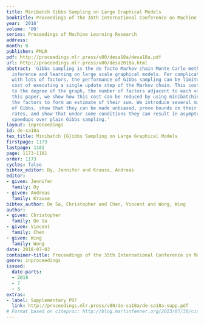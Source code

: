 ```yaml
---
title: Minibatch Gibbs Sampling on Large Graphical Models
booktitle: Proceedings of the 35th International Conference on Machine Learning
year: '2018'
volume: '80'
series: Proceedings of Machine Learning Research
address: 
month: 0
publisher: PMLR
pdf: http://proceedings.mlr.press/v80/desa18a/desa18a.pdf
url: http://proceedings.mlr.press/v80/desa2018a.html
abstract: 'Gibbs sampling is the de facto Markov chain Monte Carlo method used for
  inference and learning on large scale graphical models. For complicated factor graphs
  with lots of factors, the performance of Gibbs sampling can be limited by the computational
  cost of executing a single update step of the Markov chain. This cost is proportional
  to the degree of the graph, the number of factors adjacent to each variable. In
  this paper, we show how this cost can be reduced by using minibatching: subsampling
  the factors to form an estimate of their sum. We introduce several minibatched variants
  of Gibbs, show that they can be made unbiased, prove bounds on their convergence
  rates, and show that under some conditions they can result in asymptotic single-update-run-time
  speedups over plain Gibbs sampling.'
layout: inproceedings
id: de-sa18a
tex_title: Minibatch {G}ibbs Sampling on Large Graphical Models
firstpage: 1173
lastpage: 1181
page: 1173-1181
order: 1173
cycles: false
bibtex_editor: Dy, Jennifer and Krause, Andreas
editor:
- given: Jennifer
  family: Dy
- given: Andreas
  family: Krause
bibtex_author: De Sa, Christopher and Chen, Vincent and Wong, Wing
author:
- given: Christopher
  family: De Sa
- given: Vincent
  family: Chen
- given: Wing
  family: Wong
date: 2018-07-03
container-title: Proceedings of the 35th International Conference on Machine Learning
genre: inproceedings
issued:
  date-parts:
  - 2018
  - 7
  - 3
extras:
- label: Supplementary PDF
  link: http://proceedings.mlr.press/v80/de-sa18a/de-sa18a-supp.pdf
# Format based on citeproc: http://blog.martinfenner.org/2013/07/30/citeproc-yaml-for-bibliographies/
---
```

